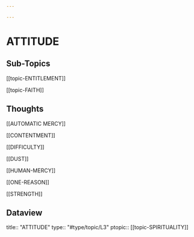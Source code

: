 ```yaml
---

---
```

# ATTITUDE 
## Sub-Topics
[[topic-ENTITLEMENT]]

[[topic-FAITH]]
## Thoughts 

[[AUTOMATIC MERCY]]

[[CONTENTMENT]]

[[DIFFICULTY]]

[[DUST]]

[[HUMAN-MERCY]]

[[ONE-REASON]]

[[STRENGTH]]

## Dataview

title:: "ATTITUDE"
type:: "#type/topic/L3"
ptopic:: [[topic-SPIRITUALITY]]

